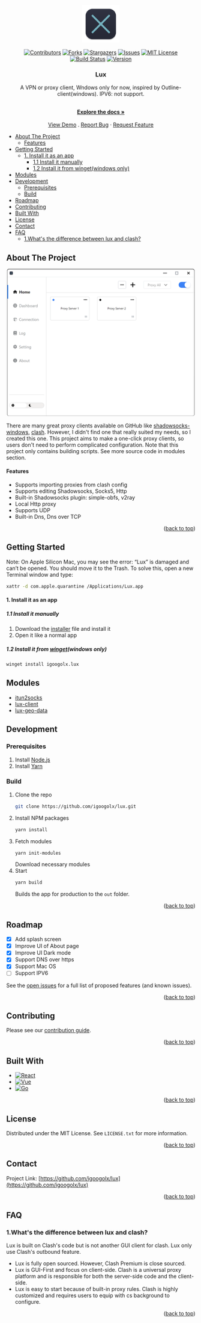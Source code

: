 <a name="readme-top"></a>

<br />
<div align="center">
  <a href="https://github.com/igoogolx/lux">
    <img src="assets/logo.svg" alt="Logo" width="100" height="100">
  </a>

[![Contributors][contributors-shield]][contributors-url]
[![Forks][forks-shield]][forks-url]
[![Stargazers][stars-shield]][stars-url]
[![Issues][issues-shield]][issues-url]
[![MIT License][license-shield]][license-url]
[![Build Status][build-shield]][build-url]
[![Version][version-shield]][version-url]

<h3 align="center">Lux</h3>
A VPN or proxy client, Wndows only for now, inspired by Outline-client(windows). IPV6: not support. 
  <p align="center">
    <br />
    <a href="https://github.com/igoogolx/lux/wiki"><strong>Explore the docs »</strong></a>
    <br />
    <br />
    <a href="https://igoogolx.github.io/lux-dashboard/">View Demo</a>
    .
    <a href="https://github.com/igoogolx/lux/issues">Report Bug</a>
    ·
    <a href="https://github.com/igoogolx/lux/issues">Request Feature</a>
  </p>
</div>



- [About The Project](#about-the-project)
    - [Features](#features)
- [Getting Started](#getting-started)
    - [1. Install it as an app](#1-install-it-as-an-app)
      - [1.1 Install it manually](#11-install-it-manually)
      - [1.2 Install it from winget(windows only)](#12-install-it-from-wingetwindows-only)
- [Modules](#modules)
- [Development](#development)
  - [Prerequisites](#prerequisites)
  - [Build](#build)
- [Roadmap](#roadmap)
- [Contributing](#contributing)
- [Built With](#built-with)
- [License](#license)
- [Contact](#contact)
- [FAQ](#faq)
  - [1.What's the difference between lux and clash?](#1whats-the-difference-between-lux-and-clash)



## About The Project

<div align="center">
<a href="https://github.com/igoogolx/lux">
    <img src="assets/screenshot.png" alt="Screenshot" width="500" style="border-radius: 5px" >
</a>
</div>

There are many great proxy clients available on GitHub like [shadowsocks-windows](https://github.com/shadowsocks/shadowsocks-windows), [clash](https://github.com/Dreamacro/clash). However, I didn't find one that really suited my needs, so I created this one.
This project aims to make a one-click proxy clients, so users don't need to perform complicated configuration.
Note that this project only contains building scripts. See more source code in modules section.


#### Features

- Supports importing proxies from clash config
- Supports editing Shadowsocks, Socks5, Http
- Built-in Shadowsocks plugin: simple-obfs, v2ray
- Local Http proxy
- Supports UDP
- Built-in Dns, Dns over TCP

<p align="right">(<a href="#readme-top">back to top</a>)</p>


<!-- GETTING STARTED -->
## Getting Started

Note: On Apple Silicon Mac, you may see the error: “Lux” is damaged and can’t be opened. You should move it to the Trash. To solve this, open a new Terminal window and type:
```sh
xattr -d com.apple.quarantine /Applications/Lux.app
```


#### 1. Install it as an app
##### 1.1 Install it manually
1. Download the [installer](https://github.com/igoogolx/lux/releases) file and install it
2. Open it like a normal app

##### 1.2 Install it from [winget](https://github.com/microsoft/winget-cli)(windows only)
```sh
winget install igoogolx.lux
```



## Modules
* [itun2socks](https://github.com/igoogolx/itun2socks)
* [lux-client](https://github.com/igoogolx/lux-client)
* [lux-geo-data](https://github.com/igoogolx/lux-geo-data)

## Development

### Prerequisites

1. Install [Node.js](https://nodejs.org/en/)
2. Install [Yarn](https://classic.yarnpkg.com/lang/en/docs/install)

### Build

1. Clone the repo
   ```sh
   git clone https://github.com/igoogolx/lux.git
   ```
2. Install NPM packages
   ```sh
   yarn install
   ```
3. Fetch modules
   ```sh
   yarn init-modules
   ```
   Download necessary modules
4. Start
   ```sh
   yarn build
   ```
   Builds the app for production to the `out` folder.<br />

<p align="right">(<a href="#readme-top">back to top</a>)</p>


## Roadmap

- [x] Add splash screen
- [x] Improve UI of About page
- [x] Improve UI Dark mode
- [x] Support DNS over https
- [x] Support Mac OS
- [ ] Support IPV6

See the [open issues](https://github.com/igoogolx/lux/issues) for a full list of proposed features (and known issues).

<p align="right">(<a href="#readme-top">back to top</a>)</p>

## Contributing

Please see our [contribution guide](https://github.com/igoogolx/lux/blob/main/doc/CONTRIBUTING.md).

<p align="right">(<a href="#readme-top">back to top</a>)</p>


## Built With

* [![React][React.js]][React-url]
* [![Vue][Electron.js]][Electron-url]
* [![Go][Go.dev]][Golang-url]

<p align="right">(<a href="#readme-top">back to top</a>)</p>




<!-- LICENSE -->
## License

Distributed under the MIT License. See `LICENSE.txt` for more information.

<p align="right">(<a href="#readme-top">back to top</a>)</p>



<!-- CONTACT -->
## Contact

Project Link: [https://github.com/igoogolx/lux](https://github.com/igoogolx/lux)

<p align="right">(<a href="#readme-top">back to top</a>)</p>



<!-- FAQ -->
## FAQ
### 1.What's the difference between lux and clash?
Lux is built on Clash's code but is not another GUI client for clash. Lux only use Clash's outbound feature.

* Lux is fully open sourced. However, Clash Premium is close sourced.
* Lux is GUI-First and focus on client-side. Clash is a universal proxy platform and is responsible for both the server-side code and the client-side.
* Lux is easy to start because of built-in proxy rules. Clash is highly customized and requires users to equip with cs background to configure.


<p align="right">(<a href="#readme-top">back to top</a>)</p>


[contributors-shield]: https://img.shields.io/github/contributors/igoogolx/lux.svg
[contributors-url]: https://github.com/igoogolx/lux/graphs/contributors
[forks-shield]: https://img.shields.io/github/forks/igoogolx/lux.svg
[forks-url]: https://github.com/igoogolx/lux/network/members
[stars-shield]: https://img.shields.io/github/stars/igoogolx/lux.svg
[stars-url]: https://github.com/igoogolx/lux/stargazers
[issues-shield]: https://img.shields.io/github/issues/igoogolx/lux.svg
[issues-url]: https://github.com/igoogolx/lux/issues
[license-shield]: https://img.shields.io/github/license/igoogolx/lux.svg
[license-url]: https://github.com/igoogolx/lux/blob/master/LICENSE.txt
[build-shield]: https://github.com/igoogolx/lux/actions/workflows/build.yml/badge.svg
[build-url]: https://github.com/igoogolx/lux/actions/workflows/build.yml
[version-shield]: https://img.shields.io/github/package-json/v/igoogolx/lux
[version-url]: https://github.com/igoogolx/lux/releases

[React.js]: https://img.shields.io/badge/React-20232A?logo=react&logoColor=61DAFB
[React-url]: https://reactjs.org/
[Electron.js]: https://img.shields.io/badge/Electron-20232A?logo=electron&logoColor=61DAFB
[Electron-url]: https://www.electronjs.org/
[Go.dev]: https://img.shields.io/badge/Go-20232A?logo=go&logoColor=61DAFB
[Golang-url]: https://go.dev/

[product-screenshot]: assets/screenshot.png
